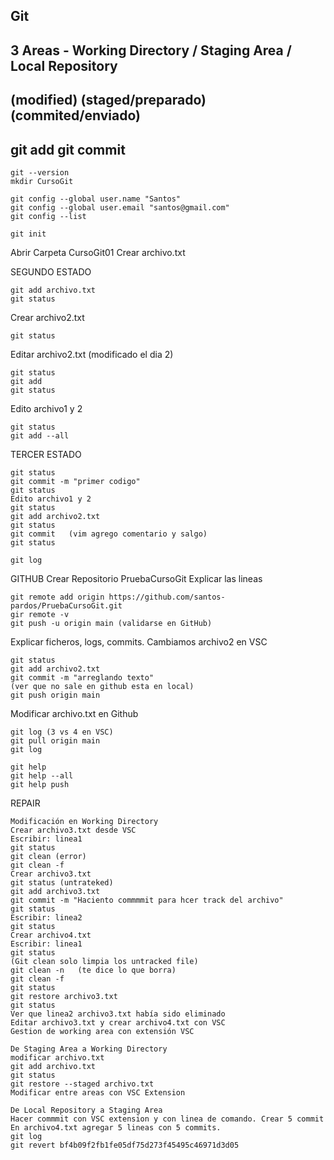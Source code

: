 ## Git
## 3 Areas - Working Directory   /   Staging Area      /    Local Repository
##            (modified)           (staged/preparado)        (commited/enviado)
##                        git add                   git commit
```
git --version
mkdir CursoGit
```
```
git config --global user.name "Santos"
git config --global user.email "santos@gmail.com"
git config --list
```
```
git init
```
Abrir Carpeta CursoGit01
Crear archivo.txt


SEGUNDO ESTADO
```
git add archivo.txt
git status
```

Crear archivo2.txt
```
git status
```

Editar archivo2.txt  (modificado el dia 2)
```
git status
git add
git status
```
Edito archivo1 y 2
```
git status
git add --all
```
TERCER ESTADO
```
git status
git commit -m "primer codigo"
git status
Edito archivo1 y 2
git status
git add archivo2.txt
git status
git commit   (vim agrego comentario y salgo)
git status
```
```
git log 
```

GITHUB
Crear Repositorio PruebaCursoGit
Explicar las lineas
```
git remote add origin https://github.com/santos-pardos/PruebaCursoGit.git
gir remote -v
git push -u origin main (validarse en GitHub)
```
Explicar ficheros, logs, commits.
Cambiamos archivo2 en VSC
```
git status
git add archivo2.txt
git commit -m "arreglando texto"
(ver que no sale en github esta en local)
git push origin main
```

Modificar archivo.txt en Github
```
git log (3 vs 4 en VSC)
git pull origin main
git log

git help
git help --all
git help push
```

REPAIR
```
Modificación en Working Directory
Crear archivo3.txt desde VSC
Escribir: linea1
git status
git clean (error)
git clean -f
Crear archivo3.txt
git status (untrateked)
git add archivo3.txt
git commit -m "Haciento commmmit para hcer track del archivo"
git status
Escribir: linea2
git status
Crear archivo4.txt 
Escribir: linea1
git status
(Git clean solo limpia los untracked file)
git clean -n   (te dice lo que borra)
git clean -f
git status
git restore archivo3.txt
git status
Ver que linea2 archivo3.txt había sido eliminado
Editar archivo3.txt y crear archivo4.txt con VSC 
Gestion de working area con extensión VSC
```
```
De Staging Area a Working Directory
modificar archivo.txt
git add archivo.txt
git status
git restore --staged archivo.txt
Modificar entre areas con VSC Extension
```
```
De Local Repository a Staging Area
Hacer commmit con VSC extension y con linea de comando. Crear 5 commit
En archivo4.txt agregar 5 lineas con 5 commits.
git log
git revert bf4b09f2fb1fe05df75d273f45495c46971d3d05

```








